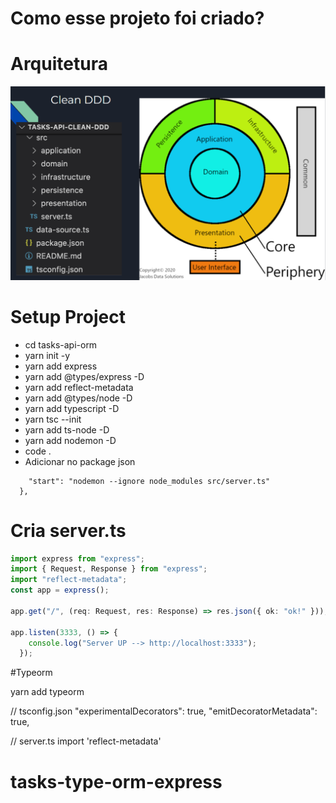 # Como esse projeto foi criado?

# Arquitetura
![Alt text](image.png)
# Setup Project


* cd tasks-api-orm
* yarn init -y
* yarn add express
* yarn add @types/express -D
* yarn add reflect-metadata
* yarn add @types/node -D
* yarn add typescript -D
* yarn tsc --init
* yarn add ts-node -D
* yarn add nodemon -D
* code .
* Adicionar no package json  
```"scripts": {
    "start": "nodemon --ignore node_modules src/server.ts"
  },
  ```

# Cria server.ts 

```typescript
import express from "express";
import { Request, Response } from "express";
import "reflect-metadata";
const app = express();

app.get("/", (req: Request, res: Response) => res.json({ ok: "ok!" }));

app.listen(3333, () => {
    console.log("Server UP --> http://localhost:3333");
  });

```



#Typeorm

yarn add typeorm

// tsconfig.json
"experimentalDecorators": true,
"emitDecoratorMetadata": true,

// server.ts
import 'reflect-metadata'

# tasks-type-orm-express
